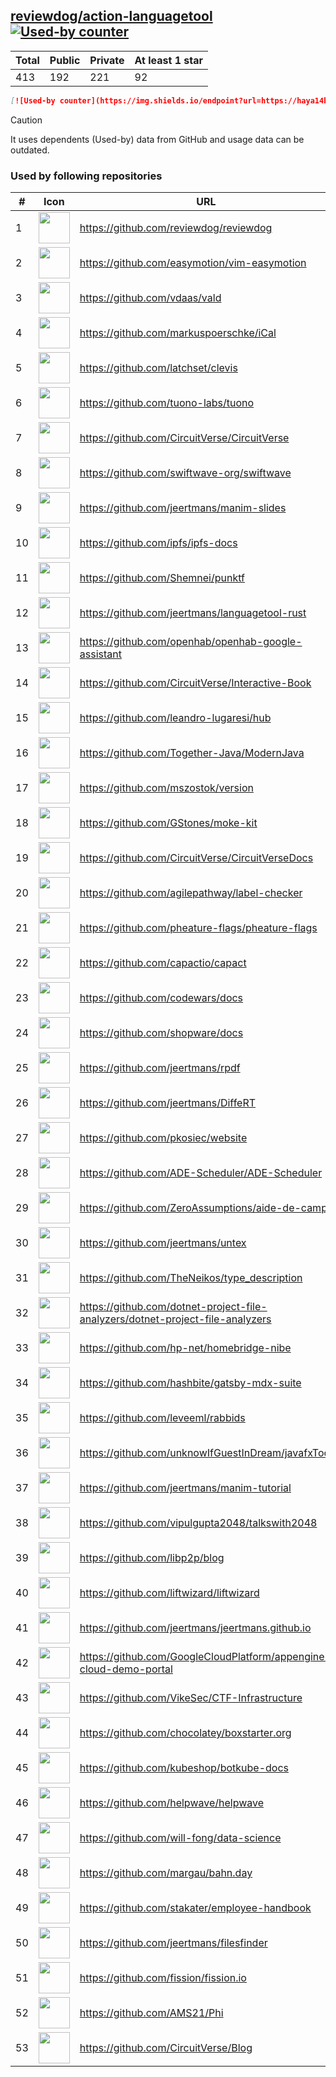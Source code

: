 





## [reviewdog/action-languagetool](https://github.com/reviewdog/action-languagetool) [![Used-by counter](https://img.shields.io/endpoint?url=https://haya14busa.github.io/github-used-by/data/reviewdog/action-languagetool/shieldsio.json)](https://github.com/haya14busa/github-used-by/tree/main/repo/reviewdog/action-languagetool)

| Total | Public | Private | At least 1 star
| ----- | ------ | ------- | ---------------
| 413 | 192 | 221 | 92 |

```md
[![Used-by counter](https://img.shields.io/endpoint?url=https://haya14busa.github.io/github-used-by/data/reviewdog/action-languagetool/shieldsio.json)](https://github.com/haya14busa/github-used-by/tree/main/repo/reviewdog/action-languagetool)
```

> [!CAUTION]
> It uses dependents (Used-by) data from GitHub and usage data can be outdated.

### Used by following repositories

| # | Icon | URL | Stars |
| -- | -- | -- | -- | 
|1|<img src="https://github.com/reviewdog.png" width=50 height=50>|https://github.com/reviewdog/reviewdog|8740|
|2|<img src="https://github.com/easymotion.png" width=50 height=50>|https://github.com/easymotion/vim-easymotion|7667|
|3|<img src="https://github.com/vdaas.png" width=50 height=50>|https://github.com/vdaas/vald|1643|
|4|<img src="https://github.com/markuspoerschke.png" width=50 height=50>|https://github.com/markuspoerschke/iCal|1157|
|5|<img src="https://github.com/latchset.png" width=50 height=50>|https://github.com/latchset/clevis|1094|
|6|<img src="https://github.com/tuono-labs.png" width=50 height=50>|https://github.com/tuono-labs/tuono|1038|
|7|<img src="https://github.com/CircuitVerse.png" width=50 height=50>|https://github.com/CircuitVerse/CircuitVerse|1038|
|8|<img src="https://github.com/swiftwave-org.png" width=50 height=50>|https://github.com/swiftwave-org/swiftwave|709|
|9|<img src="https://github.com/jeertmans.png" width=50 height=50>|https://github.com/jeertmans/manim-slides|687|
|10|<img src="https://github.com/ipfs.png" width=50 height=50>|https://github.com/ipfs/ipfs-docs|323|
|11|<img src="https://github.com/Shemnei.png" width=50 height=50>|https://github.com/Shemnei/punktf|299|
|12|<img src="https://github.com/jeertmans.png" width=50 height=50>|https://github.com/jeertmans/languagetool-rust|185|
|13|<img src="https://github.com/openhab.png" width=50 height=50>|https://github.com/openhab/openhab-google-assistant|174|
|14|<img src="https://github.com/CircuitVerse.png" width=50 height=50>|https://github.com/CircuitVerse/Interactive-Book|150|
|15|<img src="https://github.com/leandro-lugaresi.png" width=50 height=50>|https://github.com/leandro-lugaresi/hub|147|
|16|<img src="https://github.com/Together-Java.png" width=50 height=50>|https://github.com/Together-Java/ModernJava|128|
|17|<img src="https://github.com/mszostok.png" width=50 height=50>|https://github.com/mszostok/version|109|
|18|<img src="https://github.com/GStones.png" width=50 height=50>|https://github.com/GStones/moke-kit|96|
|19|<img src="https://github.com/CircuitVerse.png" width=50 height=50>|https://github.com/CircuitVerse/CircuitVerseDocs|90|
|20|<img src="https://github.com/agilepathway.png" width=50 height=50>|https://github.com/agilepathway/label-checker|89|
|21|<img src="https://github.com/pheature-flags.png" width=50 height=50>|https://github.com/pheature-flags/pheature-flags|81|
|22|<img src="https://github.com/capactio.png" width=50 height=50>|https://github.com/capactio/capact|80|
|23|<img src="https://github.com/codewars.png" width=50 height=50>|https://github.com/codewars/docs|64|
|24|<img src="https://github.com/shopware.png" width=50 height=50>|https://github.com/shopware/docs|54|
|25|<img src="https://github.com/jeertmans.png" width=50 height=50>|https://github.com/jeertmans/rpdf|41|
|26|<img src="https://github.com/jeertmans.png" width=50 height=50>|https://github.com/jeertmans/DiffeRT|35|
|27|<img src="https://github.com/pkosiec.png" width=50 height=50>|https://github.com/pkosiec/website|35|
|28|<img src="https://github.com/ADE-Scheduler.png" width=50 height=50>|https://github.com/ADE-Scheduler/ADE-Scheduler|33|
|29|<img src="https://github.com/ZeroAssumptions.png" width=50 height=50>|https://github.com/ZeroAssumptions/aide-de-camp|31|
|30|<img src="https://github.com/jeertmans.png" width=50 height=50>|https://github.com/jeertmans/untex|27|
|31|<img src="https://github.com/TheNeikos.png" width=50 height=50>|https://github.com/TheNeikos/type_description|20|
|32|<img src="https://github.com/dotnet-project-file-analyzers.png" width=50 height=50>|https://github.com/dotnet-project-file-analyzers/dotnet-project-file-analyzers|19|
|33|<img src="https://github.com/hp-net.png" width=50 height=50>|https://github.com/hp-net/homebridge-nibe|16|
|34|<img src="https://github.com/hashbite.png" width=50 height=50>|https://github.com/hashbite/gatsby-mdx-suite|14|
|35|<img src="https://github.com/leveeml.png" width=50 height=50>|https://github.com/leveeml/rabbids|14|
|36|<img src="https://github.com/unknowIfGuestInDream.png" width=50 height=50>|https://github.com/unknowIfGuestInDream/javafxTool|13|
|37|<img src="https://github.com/jeertmans.png" width=50 height=50>|https://github.com/jeertmans/manim-tutorial|13|
|38|<img src="https://github.com/vipulgupta2048.png" width=50 height=50>|https://github.com/vipulgupta2048/talkswith2048|12|
|39|<img src="https://github.com/libp2p.png" width=50 height=50>|https://github.com/libp2p/blog|10|
|40|<img src="https://github.com/liftwizard.png" width=50 height=50>|https://github.com/liftwizard/liftwizard|9|
|41|<img src="https://github.com/jeertmans.png" width=50 height=50>|https://github.com/jeertmans/jeertmans.github.io|9|
|42|<img src="https://github.com/GoogleCloudPlatform.png" width=50 height=50>|https://github.com/GoogleCloudPlatform/appengine-cloud-demo-portal|9|
|43|<img src="https://github.com/VikeSec.png" width=50 height=50>|https://github.com/VikeSec/CTF-Infrastructure|8|
|44|<img src="https://github.com/chocolatey.png" width=50 height=50>|https://github.com/chocolatey/boxstarter.org|7|
|45|<img src="https://github.com/kubeshop.png" width=50 height=50>|https://github.com/kubeshop/botkube-docs|7|
|46|<img src="https://github.com/helpwave.png" width=50 height=50>|https://github.com/helpwave/helpwave|6|
|47|<img src="https://github.com/will-fong.png" width=50 height=50>|https://github.com/will-fong/data-science|6|
|48|<img src="https://github.com/margau.png" width=50 height=50>|https://github.com/margau/bahn.day|5|
|49|<img src="https://github.com/stakater.png" width=50 height=50>|https://github.com/stakater/employee-handbook|5|
|50|<img src="https://github.com/jeertmans.png" width=50 height=50>|https://github.com/jeertmans/filesfinder|5|
|51|<img src="https://github.com/fission.png" width=50 height=50>|https://github.com/fission/fission.io|5|
|52|<img src="https://github.com/AMS21.png" width=50 height=50>|https://github.com/AMS21/Phi|5|
|53|<img src="https://github.com/CircuitVerse.png" width=50 height=50>|https://github.com/CircuitVerse/Blog|5|
